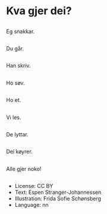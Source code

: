 # Kva gjer dei?

##
Eg snakkar.

##
Du går.

##
Han skriv.

##
Ho søv.

##
Ho et.

##
Vi les.

##
De lyttar.

##
Dei køyrer.

##
Alle gjer noko!

##
* License: CC BY
* Text: Espen Stranger-Johannessen
* Illustration: Frida Sofie Schønsberg
* Language: nn
